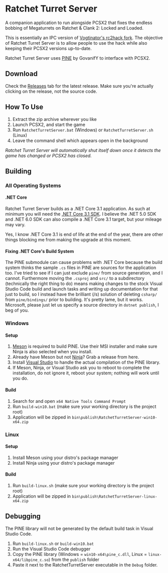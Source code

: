 # Ratchet Turret Server
A companion application to run alongside PCSX2 that fixes the endless bobbing of Megaturrets on Ratchet & Clank 2: Locked and Loaded.

This is essentially an IPC version of [Vogtinator's rc2hack fork](https://github.com/Vogtinator/pcsx2/tree/rc2hack). The objective of Ratchet Turret Server is to allow people to use the hack while also keeping their PCSX2 versions up-to-date.

Ratchet Turret Server uses [PINE](https://github.com/GovanifY/pine) by GovanifY to interface with PCSX2.

## Download
Check the [Releases](https://github.com/RedPanda4552/RatchetTurretServer/releases) tab for the latest release. Make sure you're actually clicking on the release, not the source code.

## How To Use
1. Extract the zip archive wherever you like
2. Launch PCSX2, and start the game
3. Run `RatchetTurretServer.bat` (Windows) or `RatchetTurretServer.sh` (Linux)
4. Leave the command shell which appears open in the background

*Ratchet Turret Server will automatically shut itself down once it detects the game has changed or PCSX2 has closed.*

## Building
### All Operating Systems
#### .NET Core
Ratchet Turret Server builds as a .NET Core 3.1 application. As such at minimum you will need the [.NET Core 3.1 SDK](https://dotnet.microsoft.com/en-us/download/dotnet/3.1). I believe the .NET 5.0 SDK and .NET 6.0 SDK can also compile a .NET Core 3.1 target, but your mileage may vary.

Yes, I know .NET Core 3.1 is end of life at the end of the year, there are other things blocking me from making the upgrade at this moment.

#### Fixing .NET Core's Build System
The PINE submodule can cause problems with .NET Core because the build system thinks the sample `.cs` files in PINE are sources for the application too. I've tried to see if I can just exclude `pine/` from source generation, and I cannot. Furthermore moving the `.csproj` and `src/` to a subdirectory (technically the right thing to do) means making changes to the stock Visual Studio Code build and launch tasks and writing up documentation for that just to build, so I instead have the brilliant (/s) solution of deleting `csharp/` from `pine/bindings/` prior to building. It's pretty lame, but it works. Microsoft, please just let us specify a source directory in `dotnet publish`, I beg of you.

### Windows
#### Setup
1. [Meson](https://github.com/mesonbuild/meson/releases) is required to build PINE. Use their MSI installer and make sure Ninja is also selected when you install.
2. Already have Meson but not [Ninja](https://github.com/ninja-build/ninja/releases)? Grab a release from here.
3. Install [Visual Studio](https://visualstudio.microsoft.com/vs/community/) to handle the actual compilation of the PINE library.
4. If Meson, Ninja, or Visual Studio ask you to reboot to complete the installation, do not ignore it, reboot your system; nothing will work until you do.

#### Build
1. Search for and open `x64 Native Tools Command Prompt`
2. Run `build-win10.bat` (make sure your working directory is the project root)
3. Application will be zipped in `bin\publish\RatchetTurretServer-win10-x64.zip`

### Linux
#### Setup
1. Install Meson using your distro's package manager
2. Install Ninja using your distro's package manager

#### Build
1. Run `build-linux.sh` (make sure your working directory is the project root)
2. Application will be zipped in `bin\publish\RatchetTurretServer-linux-x64.zip`

## Debugging
The PINE library will not be generated by the default build task in Visual Studio Code.
1. Run `build-linux.sh` or `build-win10.bat`
2. Run the Visual Studio Code debugger
3. Copy the PINE library (Windows = `win10-x64\pine_c.dll`, Linux = `linux-x64/libpine_c.so`) from the `publish` folder
4. Paste it next to the RatchetTurretServer executable in the `Debug` folder.
